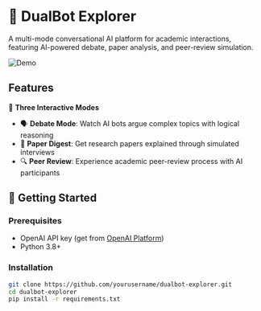 # 🤖 DualBot Explorer

A multi-mode conversational AI platform for academic interactions, featuring AI-powered debate, paper analysis, and peer-review simulation.

![Demo](https://via.placeholder.com/800x400.png?text=DualBot+Demo+Screenshot)

## Features
🎯 **Three Interactive Modes**
- 🗣️ **Debate Mode**: Watch AI bots argue complex topics with logical reasoning
- 📄 **Paper Digest**: Get research papers explained through simulated interviews
- 🔍 **Peer Review**: Experience academic peer-review process with AI participants

## 🚀 Getting Started

### Prerequisites
- OpenAI API key (get from [OpenAI Platform](https://platform.openai.com/))
- Python 3.8+

### Installation
```bash
git clone https://github.com/yourusername/dualbot-explorer.git
cd dualbot-explorer
pip install -r requirements.txt
